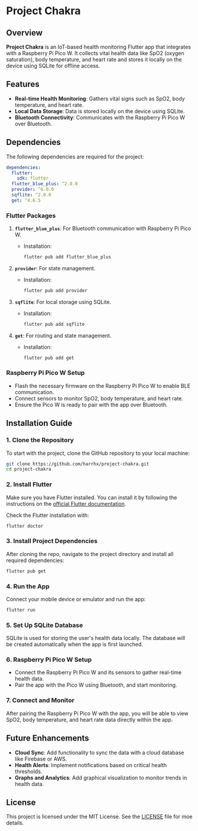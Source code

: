 # Project Chakra

## Overview

**Project Chakra** is an IoT-based health monitoring Flutter app that integrates with a Raspberry Pi Pico W. It collects vital health data like SpO2 (oxygen saturation), body temperature, and heart rate and stores it locally on the device using SQLite for offline access. 

## Features
- **Real-time Health Monitoring**: Gathers vital signs such as SpO2, body temperature, and heart rate.
- **Local Data Storage**: Data is stored locally on the device using SQLite.
- **Bluetooth Connectivity**: Communicates with the Raspberry Pi Pico W over Bluetooth.

## Dependencies

The following dependencies are required for the project:

```yaml
dependencies:
  flutter:
    sdk: flutter
  flutter_blue_plus: ^2.0.0
  provider: ^6.0.0
  sqflite: ^2.0.0
  get: ^4.6.5
```

### Flutter Packages

1. **`flutter_blue_plus`**: For Bluetooth communication with Raspberry Pi Pico W.
   - Installation: 
     ```bash
     flutter pub add flutter_blue_plus
     ```

2. **`provider`**: For state management.
   - Installation: 
     ```bash
     flutter pub add provider
     ```

3. **`sqflite`**: For local storage using SQLite.
   - Installation: 
     ```bash
     flutter pub add sqflite
     ```

4. **`get`**: For routing and state management.
   - Installation: 
     ```bash
     flutter pub add get
     ```

### Raspberry Pi Pico W Setup
- Flash the necessary firmware on the Raspberry Pi Pico W to enable BLE communication.
- Connect sensors to monitor SpO2, body temperature, and heart rate.
- Ensure the Pico W is ready to pair with the app over Bluetooth.

## Installation Guide

### 1. Clone the Repository
To start with the project, clone the GitHub repository to your local machine:
```bash
git clone https://github.com/harrhx/project-chakra.git
cd project-chakra
```

### 2. Install Flutter
Make sure you have Flutter installed. You can install it by following the instructions on the [official Flutter documentation](https://flutter.dev/docs/get-started/install).

Check the Flutter installation with:
```bash
flutter doctor
```

### 3. Install Project Dependencies
After cloning the repo, navigate to the project directory and install all required dependencies:
```bash
flutter pub get
```

### 4. Run the App
Connect your mobile device or emulator and run the app:
```bash
flutter run
```

### 5. Set Up SQLite Database
SQLite is used for storing the user's health data locally. The database will be created automatically when the app is first launched.

### 6. Raspberry Pi Pico W Setup
- Connect the Raspberry Pi Pico W and its sensors to gather real-time health data.
- Pair the app with the Pico W using Bluetooth, and start monitoring.

### 7. Connect and Monitor
After pairing the Raspberry Pi Pico W with the app, you will be able to view SpO2, body temperature, and heart rate data directly within the app.

## Future Enhancements
- **Cloud Sync**: Add functionality to sync the data with a cloud database like Firebase or AWS.
- **Health Alerts**: Implement notifications based on critical health thresholds.
- **Graphs and Analytics**: Add graphical visualization to monitor trends in health data.

## License
This project is licensed under the MIT License. See the [LICENSE](./LICENSE) file for moe details.


